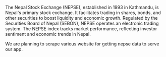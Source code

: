 The Nepal Stock Exchange (NEPSE), established in 1993 in Kathmandu, is Nepal's primary stock exchange. It facilitates trading in shares, bonds, and other securities to boost liquidity and economic growth. Regulated by the Securities Board of Nepal (SEBON), NEPSE operates an electronic trading system. The NEPSE index tracks market performance, reflecting investor sentiment and economic trends in Nepal.


We are planning to scrape various website for getting nepse data to serve our app.
